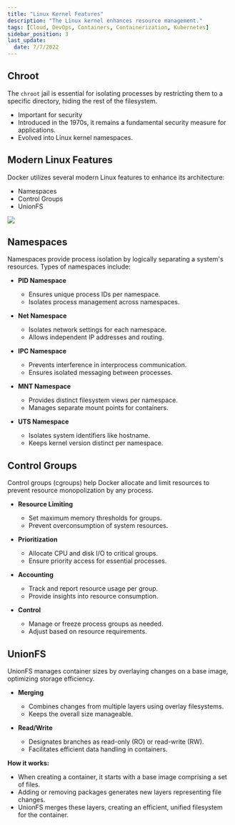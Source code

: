 ```yaml
---
title: "Linux Kernel Features"
description: "The Linux kernel enhances resource management."
tags: [Cloud, DevOps, Containers, Containerization, Kubernetes]
sidebar_position: 3
last_update:
  date: 7/7/2022
---
```




## Chroot 

The `chroot` jail is essential for isolating processes by restricting them to a specific directory, hiding the rest of the filesystem.

- Important for security  
- Introduced in the 1970s, it remains a fundamental security measure for applications.
- Evolved into Linux kernel namespaces.

## Modern Linux Features  

Docker utilizes several modern Linux features to enhance its architecture:

- Namespaces
- Control Groups
- UnionFS

<div class='img-center'>

![](/img/docs/namespacing-controlgroups.png)

</div>

## Namespaces

Namespaces provide process isolation by logically separating a system's resources. Types of namespaces include:

- **PID Namespace**  
  - Ensures unique process IDs per namespace.  
  - Isolates process management across namespaces.

- **Net Namespace**  
  - Isolates network settings for each namespace.  
  - Allows independent IP addresses and routing.

- **IPC Namespace**  
  - Prevents interference in interprocess communication.  
  - Ensures isolated messaging between processes.

- **MNT Namespace**  
  - Provides distinct filesystem views per namespace.  
  - Manages separate mount points for containers.

- **UTS Namespace**  
  - Isolates system identifiers like hostname.  
  - Keeps kernel version distinct per namespace.

## Control Groups

Control groups (cgroups) help Docker allocate and limit resources to prevent resource monopolization by any process.

- **Resource Limiting**  
  - Set maximum memory thresholds for groups.  
  - Prevent overconsumption of system resources.

- **Prioritization**  
  - Allocate CPU and disk I/O to critical groups.  
  - Ensure priority access for essential processes.

- **Accounting**  
  - Track and report resource usage per group.  
  - Provide insights into resource consumption.

- **Control**  
  - Manage or freeze process groups as needed.  
  - Adjust based on resource requirements.

## UnionFS

UnionFS manages container sizes by overlaying changes on a base image, optimizing storage efficiency.

- **Merging**  
  - Combines changes from multiple layers using overlay filesystems.  
  - Keeps the overall size manageable.

- **Read/Write**  
  - Designates branches as read-only (RO) or read-write (RW).  
  - Facilitates efficient data handling in containers.

**How it works:**

- When creating a container, it starts with a base image comprising a set of files.
- Adding or removing packages generates new layers representing file changes.
- UnionFS merges these layers, creating an efficient, unified filesystem for the container.